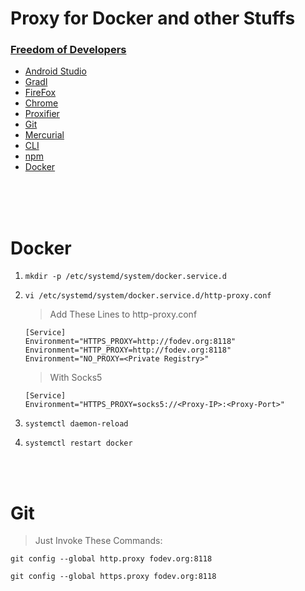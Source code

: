 # Proxy for Docker and other Stuffs 
### [Freedom of Developers](https://github.com/freedomofdevelopers/fod#docker)

- [Android Studio](https://github.com/freedomofdevelopers/fod#android-studio)
- [Gradl](https://github.com/freedomofdevelopers/fod#gradle)
- [FireFox](https://github.com/freedomofdevelopers/fod#%D9%81%D8%A7%DB%8C%D8%B1%D9%81%D8%A7%DA%A9%D8%B3)
- [Chrome](https://github.com/freedomofdevelopers/fod#chrome)
- [Proxifier](https://github.com/freedomofdevelopers/fod#proxifier)
- [Git](https://github.com/freedomofdevelopers/fod#git)
- [Mercurial](https://github.com/freedomofdevelopers/fod#mercurial)
- [CLI](https://github.com/freedomofdevelopers/fod#%D8%AE%D8%B7-%D9%81%D8%B1%D9%85%D8%A7%D9%86-%D9%84%DB%8C%D9%86%D9%88%DA%A9%D8%B3)
- [npm](https://github.com/freedomofdevelopers/fod#npm)
- [Docker](https://github.com/freedomofdevelopers/fod#docker)

</br></br></br>


# Docker 

1. `mkdir -p /etc/systemd/system/docker.service.d`

2. `vi /etc/systemd/system/docker.service.d/http-proxy.conf`
   
   > Add These Lines to http-proxy.conf
    ```
    [Service]
    Environment="HTTPS_PROXY=http://fodev.org:8118"
    Environment="HTTP_PROXY=http://fodev.org:8118"
    Environment="NO_PROXY=<Private Registry>"
    ```
   > With Socks5 

    ```
    [Service]
    Environment="HTTPS_PROXY=socks5://<Proxy-IP>:<Proxy-Port>"
    ```

3. `systemctl daemon-reload`
4. `systemctl restart docker`

</br></br>

# Git
> Just Invoke These Commands:

   ```
   git config --global http.proxy fodev.org:8118
   ```

   ```
   git config --global https.proxy fodev.org:8118
   ```